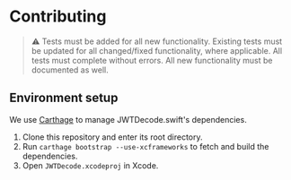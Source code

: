 # Contributing

> ⚠️ Tests must be added for all new functionality. Existing tests must be updated for all changed/fixed functionality, where applicable. All tests must complete without errors. All new functionality must be documented as well.

## Environment setup

We use [Carthage](https://github.com/Carthage/Carthage) to manage JWTDecode.swift's dependencies. 

1. Clone this repository and enter its root directory.
2. Run `carthage bootstrap --use-xcframeworks` to fetch and build the dependencies.
3. Open `JWTDecode.xcodeproj` in Xcode.
